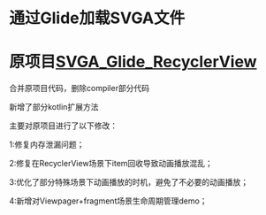 # 通过Glide加载SVGA文件
# 原项目[SVGA_Glide_RecyclerView](https://github.com/zzechao/SVGA_Glide_RecyclerView/tree/master)
合并原项目代码，删除compiler部分代码

新增了部分kotlin扩展方法

主要对原项目进行了以下修改：

1:修复内存泄漏问题；

2:修复在RecyclerView场景下item回收导致动画播放混乱；

3:优化了部分特殊场景下动画播放的时机，避免了不必要的动画播放；

4:新增对Viewpager+fragment场景生命周期管理demo；

